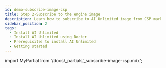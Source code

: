```yaml
---
id: demo-subscribe-image-csp
title: Step 2-Subscribe to the engine image
description: Learn how to subscribe to AI Unlimited image from CSP marketplace.
sidebar_position: 2
tags:
  - Install AI Unlimited
  - Install AI Unlimited using Docker
  - Prerequisites to install AI Unlimited
  - Getting started
---
```


import MyPartial from '/docs/_partials/_subscribe-image-csp.mdx';

<MyPartial />